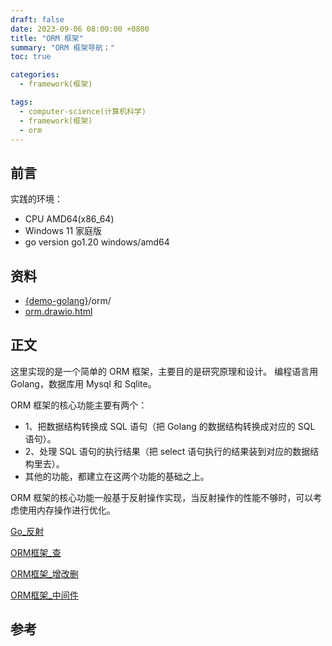 ```yaml
---
draft: false
date: 2023-09-06 08:00:00 +0800
title: "ORM 框架"
summary: "ORM 框架导航；"
toc: true

categories:
  - framework(框架)

tags:
  - computer-science(计算机科学)
  - framework(框架)
  - orm
---
```


## 前言

实践的环境：

- CPU AMD64(x86_64)
- Windows 11 家庭版
- go version go1.20 windows/amd64

## 资料

- [{demo-golang}](https://github.com/KelipuTe/demo-golang)/orm/
- <a href="/drawio/computer-science/programming-language/framework/orm/orm.drawio.html">orm.drawio.html</a>

## 正文

这里实现的是一个简单的 ORM 框架，主要目的是研究原理和设计。
编程语言用 Golang，数据库用 Mysql 和 Sqlite。

ORM 框架的核心功能主要有两个：

- 1、把数据结构转换成 SQL 语句（把 Golang 的数据结构转换成对应的 SQL 语句）。
- 2、处理 SQL 语句的执行结果（把 select 语句执行的结果装到对应的数据结构里去）。
- 其他的功能，都建立在这两个功能的基础之上。

ORM 框架的核心功能一般基于反射操作实现，当反射操作的性能不够时，可以考虑使用内存操作进行优化。

[Go_反射](/post/computer-science/programming-language/golang/Go_反射)

[ORM框架_查](/post/computer-science/framework/ORM框架_查)

[ORM框架_增改删](/post/computer-science/framework/ORM框架_增改删)

[ORM框架_中间件](/post/computer-science/framework/ORM框架_中间件)

## 参考
